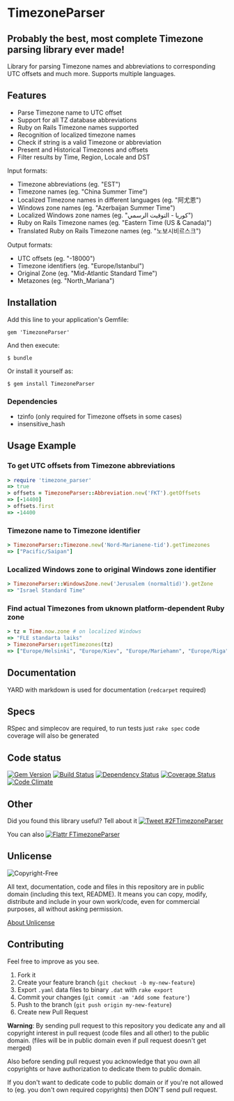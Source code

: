 # TimezoneParser

## Probably the best, most complete Timezone parsing library ever made!

Library for parsing Timezone names and abbreviations to corresponding UTC offsets and much more. Supports multiple languages.

## Features

* Parse Timezone name to UTC offset
* Support for all TZ database abbreviations
* Ruby on Rails Timezone names supported
* Recognition of localized timezone names
* Check if string is a valid Timezone or abbreviation
* Present and Historical Timezones and offsets
* Filter results by Time, Region, Locale and DST


Input formats:

* Timezone abbreviations (eg. "EST")
* Timezone names (eg. "China Summer Time")
* Localized Timezone names in different languages (eg. "阿尤恩")
* Windows zone names (eg. "Azerbaijan Summer Time")
* Localized Windows zone names (eg. "كوريا - التوقيت الرسمي")
* Ruby on Rails Timezone names (eg. "Eastern Time (US & Canada)")
* Translated Ruby on Rails Timezone names (eg. "노보시비르스크")


Output formats:

* UTC offsets (eg. "-18000")
* Timezone identifiers (eg. "Europe/Istanbul")
* Original Zone (eg. "Mid-Atlantic Standard Time")
* Metazones (eg. "North_Mariana")


## Installation

Add this line to your application's Gemfile:

    gem 'TimezoneParser'

And then execute:

    $ bundle

Or install it yourself as:

    $ gem install TimezoneParser


### Dependencies

* tzinfo (only required for Timezone offsets in some cases)
* insensitive_hash

## Usage Example

### To get UTC offsets from Timezone abbreviations

```ruby
> require 'timezone_parser'
=> true
> offsets = TimezoneParser::Abbreviation.new('FKT').getOffsets
=> [-14400]
> offsets.first
=> -14400
```

### Timezone name to Timezone identifier

```ruby
> TimezoneParser::Timezone.new('Nord-Marianene-tid').getTimezones
=> ["Pacific/Saipan"]
```

### Localized Windows zone to original Windows zone identifier

```ruby
> TimezoneParser::WindowsZone.new('Jerusalem (normaltid)').getZone
=> "Israel Standard Time"
```

### Find actual Timezones from uknown platform-dependent Ruby zone

```ruby
> tz = Time.now.zone # on localized Windows
=> "FLE standarta laiks"
> TimezoneParser::getTimezones(tz)
=> ["Europe/Helsinki", "Europe/Kiev", "Europe/Mariehamn", "Europe/Riga", "Europe/Simferopol", "Europe/Sofia", "Europe/Tallinn", "Europe/Uzhgorod", "Europe/Vilnius", "Europe/Zaporozhye"]
```

## Documentation

YARD with markdown is used for documentation (`redcarpet` required)

## Specs

RSpec and simplecov are required, to run tests just `rake spec`
code coverage will also be generated

## Code status
[![Gem Version](https://badge.fury.io/rb/TimezoneParser.png)](http://badge.fury.io/rb/TimezoneParser)
[![Build Status](https://travis-ci.org/davispuh/TimezoneParser.png?branch=master)](https://travis-ci.org/davispuh/TimezoneParser)
[![Dependency Status](https://gemnasium.com/davispuh/TimezoneParser.png)](https://gemnasium.com/davispuh/TimezoneParser)
[![Coverage Status](https://coveralls.io/repos/davispuh/TimezoneParser/badge.png?branch=master)](https://coveralls.io/r/davispuh/TimezoneParser?branch=master)
[![Code Climate](https://codeclimate.com/github/davispuh/TimezoneParser.png)](https://codeclimate.com/github/davispuh/TimezoneParser)

## Other

Did you found this library useful? Tell about it [![Tweet #2FTimezoneParser](http://i.imgur.com/ah3eSk3.png)](https://twitter.com/intent/tweet?hashtags=TimezoneParser&original_referer=https%3A%2F%2Fgithub.com%2Fdavispuh%2FTimezoneParser&related=davispuh&tw_p=tweetbutton&url=https%3A%2F%2Fgithub.com%2Fdavispuh%2FTimezoneParser)

You can also [![Flattr FTimezoneParser](http://api.flattr.com/button/flattr-badge-large.png)](https://flattr.com/submit/auto?user_id=davispuh&url=https%3A%2F%2Fgithub.com%2Fdavispuh%2FTimezoneParser&title=TimezoneParser&language=english&tags=github&category=software) 

## Unlicense

![Copyright-Free](http://unlicense.org/pd-icon.png)

All text, documentation, code and files in this repository are in public domain (including this text, README).
It means you can copy, modify, distribute and include in your own work/code, even for commercial purposes, all without asking permission.

[About Unlicense](http://unlicense.org/)

## Contributing

Feel free to improve as you see.

1. Fork it
2. Create your feature branch (`git checkout -b my-new-feature`)
3. Export `.yaml` data files to binary `.dat` with `rake export`
4. Commit your changes (`git commit -am 'Add some feature'`)
5. Push to the branch (`git push origin my-new-feature`)
6. Create new Pull Request


**Warning**: By sending pull request to this repository you dedicate any and all copyright interest in pull request (code files and all other) to the public domain. (files will be in public domain even if pull request doesn't get merged)

Also before sending pull request you acknowledge that you own all copyrights or have authorization to dedicate them to public domain.

If you don't want to dedicate code to public domain or if you're not allowed to (eg. you don't own required copyrights) then DON'T send pull request.
